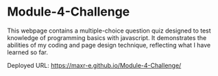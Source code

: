 # Module-4-Challenge
This webpage contains a multiple-choice question quiz designed to test knowledge of programming basics with javascript. It demonstrates the abilities of my coding and page design technique, reflecting what I have learned so far.

Deployed URL: https://maxr-e.github.io/Module-4-Challenge/